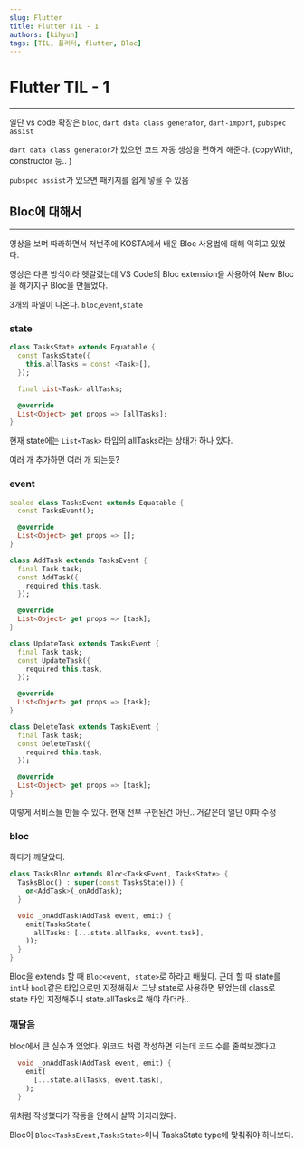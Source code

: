 ```yaml
---
slug: Flutter
title: Flutter TIL - 1
authors: [kihyun]
tags: [TIL, 플러터, flutter, Bloc]
---
```


# Flutter TIL - 1
---

일단 vs code 확장은 `bloc`, `dart data class generator`, `dart-import`, `pubspec assist`

`dart data class generator`가 있으면 코드 자동 생성을 편하게 해준다. (copyWith, constructor 등.. )

`pubspec assist`가 있으면 패키지를 쉽게 넣을 수 있음

## Bloc에 대해서

---

영상을 보며 따라하면서 저번주에 KOSTA에서 배운 Bloc 사용법에 대해 익히고 있었다.

영상은 다른 방식이라 헷갈렸는데 VS Code의 Bloc extension을 사용하여 New Bloc을 해가지구 Bloc을 만들었다.

3개의 파일이 나온다. `bloc`,`event`,`state`

### state

```dart
class TasksState extends Equatable {
  const TasksState({
    this.allTasks = const <Task>[],
  });

  final List<Task> allTasks;

  @override
  List<Object> get props => [allTasks];
}
```

현재 state에는 `List<Task>` 타입의 allTasks라는 상태가 하나 있다.

여러 개 추가하면 여러 개 되는듯?

### event

```dart
sealed class TasksEvent extends Equatable {
  const TasksEvent();

  @override
  List<Object> get props => [];
}

class AddTask extends TasksEvent {
  final Task task;
  const AddTask({
    required this.task,
  });

  @override
  List<Object> get props => [task];
}

class UpdateTask extends TasksEvent {
  final Task task;
  const UpdateTask({
    required this.task,
  });

  @override
  List<Object> get props => [task];
}

class DeleteTask extends TasksEvent {
  final Task task;
  const DeleteTask({
    required this.task,
  });

  @override
  List<Object> get props => [task];
}

```

이렇게 서비스들 만들 수 있다. 현재 전부 구현된건 아닌.. 거같은데 일단 이따 수정

### bloc

하다가 깨달았다.

```dart
class TasksBloc extends Bloc<TasksEvent, TasksState> {
  TasksBloc() : super(const TasksState()) {
    on<AddTask>(_onAddTask);
  }

  void _onAddTask(AddTask event, emit) {
    emit(TasksState(
      allTasks: [...state.allTasks, event.task],
    ));
  }
}
```

Bloc을 extends 할 때 `Bloc<event, state>`로 하라고 배웠다. 근데 할 때 state를 `int`나 `bool`같은 타입으로만 지정해줘서 그냥 state로 사용하면 됐었는데 class로 state 타입 지정해주니 state.allTasks로 해야 하더라..

### 깨달음

bloc에서 큰 실수가 있었다. 위코드 처럼 작성하면 되는데 코드 수를 줄여보겠다고

```dart
  void _onAddTask(AddTask event, emit) {
    emit(
      [...state.allTasks, event.task],
    );
  }
```

위처럼 작성했다가 작동을 안해서 살짝 어지러웠다.

Bloc이 `Bloc<TasksEvent,TasksState>`이니 TasksState type에 맞춰줘야 하나보다.
